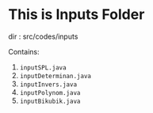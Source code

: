 # This is Inputs Folder

dir : src/codes/inputs

Contains:
1. `inputSPL.java`
2. `inputDeterminan.java`
3. `inputInvers.java`
4. `inputPolynom.java`
5. `inputBikubik.java`

